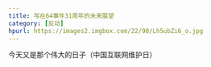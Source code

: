 ```yaml
---
title: 写在64事件31周年的未来展望
category: [反动]
hpurl: https://images2.imgbox.com/22/90/Lh5ubZi6_o.jpg
---
```


今天又是那个伟大的日子（中国互联网维护日）
